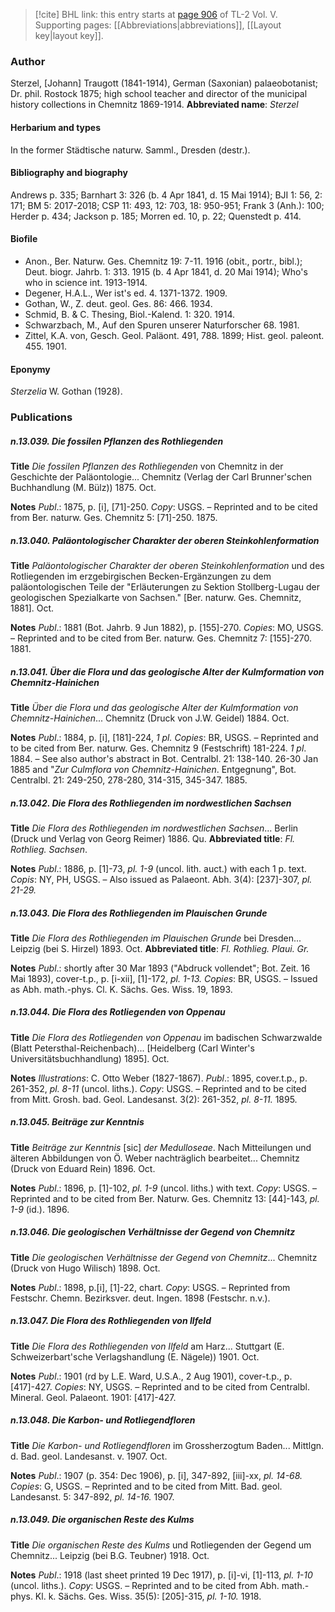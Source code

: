 > [!cite] BHL link: this entry starts at [page 906](https://www.biodiversitylibrary.org/page/33334045) of TL-2 Vol. V.
> Supporting pages: [[Abbreviations|abbreviations]], [[Layout key|layout key]].

### Author

Sterzel, \[Johann\] Traugott (1841-1914), German (Saxonian) palaeobotanist; Dr. phil. Rostock 1875; high school teacher and director of the municipal history collections in Chemnitz 1869-1914. 
**Abbreviated name**: *Sterzel*

#### Herbarium and types

In the former Städtische naturw. Samml., Dresden (destr.).

#### Bibliography and biography

Andrews p. 335; Barnhart 3: 326 (b. 4 Apr 1841, d. 15 Mai 1914); BJI 1: 56, 2: 171; BM 5: 2017-2018; CSP 11: 493, 12: 703, 18: 950-951; Frank 3 (Anh.): 100; Herder p. 434; Jackson p. 185; Morren ed. 10, p. 22; Quenstedt p. 414.

#### Biofile

- Anon., Ber. Naturw. Ges. Chemnitz 19: 7-11. 1916 (obit., portr., bibl.); Deut. biogr. Jahrb. 1: 313. 1915 (b. 4 Apr 1841, d. 20 Mai 1914); Who's who in science int. 1913-1914.
- Degener, H.A.L., Wer ist's ed. 4. 1371-1372. 1909.
- Gothan, W., Z. deut. geol. Ges. 86: 466. 1934.
- Schmid, B. & C. Thesing, Biol.-Kalend. 1: 320. 1914.
- Schwarzbach, M., Auf den Spuren unserer Naturforscher 68. 1981.
- Zittel, K.A. von, Gesch. Geol. Paläont. 491, 788. 1899; Hist. geol. paleont. 455. 1901.

#### Eponymy

*Sterzelia* W. Gothan (1928).

### Publications

##### n.13.039. Die fossilen Pflanzen des Rothliegenden

**Title**
*Die fossilen Pflanzen des Rothliegenden* von Chemnitz in der Geschichte der Paläontologie... Chemnitz (Verlag der Carl Brunner'schen Buchhandlung (M. Bülz)) 1875. Oct.

**Notes**
*Publ*.: 1875, p. \[i\], \[71\]-250. *Copy*: USGS. – Reprinted and to be cited from Ber. naturw. Ges. Chemnitz 5: \[71\]-250. 1875.

##### n.13.040. Paläontologischer Charakter der oberen Steinkohlenformation

**Title**
*Paläontologischer Charakter der oberen Steinkohlenformation* und des Rotliegenden im erzgebirgischen Becken-Ergänzungen zu dem paläontologischen Teile der "Erläuterungen zu Sektion Stollberg-Lugau der geologischen Spezialkarte von Sachsen." \[Ber. naturw. Ges. Chemnitz, 1881\]. Oct.

**Notes**
*Publ*.: 1881 (Bot. Jahrb. 9 Jun 1882), p. \[155\]-270. *Copies*: MO, USGS. – Reprinted and to be cited from Ber. naturw. Ges. Chemnitz 7: \[155\]-270. 1881.

##### n.13.041. Über die Flora und das geologische Alter der Kulmformation von Chemnitz-Hainichen

**Title**
*Über die Flora und das geologische Alter der Kulmformation von Chemnitz-Hainichen*... Chemnitz (Druck von J.W. Geidel) 1884. Oct.

**Notes**
*Publ*.: 1884, p. \[i\], \[181\]-224, *1 pl. Copies*: BR, USGS. – Reprinted and to be cited from Ber. naturw. Ges. Chemnitz 9 (Festschrift) 181-224. *1 pl*. 1884. – See also author's abstract in Bot. Centralbl. 21: 138-140. 26-30 Jan 1885 and "*Zur Culmflora von Chemnitz-Hainichen*. Entgegnung", Bot. Centralbl. 21: 249-250, 278-280, 314-315, 345-347. 1885.

##### n.13.042. Die Flora des Rothliegenden im nordwestlichen Sachsen

**Title**
*Die Flora des Rothliegenden im nordwestlichen Sachsen*... Berlin (Druck und Verlag von Georg Reimer) 1886. Qu.
**Abbreviated title**: *Fl. Rothlieg. Sachsen*.

**Notes**
*Publ*.: 1886, p. \[1\]-73, *pl. 1-9* (uncol. lith. auct.) with each 1 p. text. *Copis*: NY, PH, USGS. – Also issued as Palaeont. Abh. 3(4): \[237\]-307, *pl. 21-29.*

##### n.13.043. Die Flora des Rothliegenden im Plauischen Grunde

**Title**
*Die Flora des Rothliegenden im Plauischen Grunde* bei Dresden... Leipzig (bei S. Hirzel) 1893. Oct.
**Abbreviated title**: *Fl. Rothlieg. Plaui. Gr.*

**Notes**
*Publ*.: shortly after 30 Mar 1893 ("Abdruck vollendet"; Bot. Zeit. 16 Mai 1893), cover-t.p., p. \[i-xii\], \[1\]-172, *pl. 1-13. Copies*: BR, USGS. – Issued as Abh. math.-phys. Cl. K. Sächs. Ges. Wiss. 19, 1893.

##### n.13.044. Die Flora des Rotliegenden von Oppenau

**Title**
*Die Flora des Rotliegenden von Oppenau* im badischen Schwarzwalde (Blatt Petersthal-Reichenbach)... \[Heidelberg (Carl Winter's Universitätsbuchhandlung) 1895\]. Oct.

**Notes**
*Illustrations*: C. Otto Weber (1827-1867).
*Publ*.: 1895, cover.t.p., p. 261-352, *pl. 8-11* (uncol. liths.). *Copy*: USGS. – Reprinted and to be cited from Mitt. Grosh. bad. Geol. Landesanst. 3(2): 261-352, *pl. 8-11.* 1895.

##### n.13.045. Beiträge zur Kenntnis

**Title**
*Beiträge zur Kenntnis* \[sic\] *der Medulloseae*. Nach Mitteilungen und älteren Abbildungen von Ö. Weber nachträglich bearbeitet... Chemnitz (Druck von Eduard Rein) 1896. Oct.

**Notes**
*Publ*.: 1896, p. \[1\]-102, *pl. 1-9* (uncol. liths.) with text. *Copy*: USGS. – Reprinted and to be cited from Ber. Naturw. Ges. Chemnitz 13: \[44\]-143, *pl. 1-9* (id.). 1896.

##### n.13.046. Die geologischen Verhältnisse der Gegend von Chemnitz

**Title**
*Die geologischen Verhältnisse der Gegend von Chemnitz*... Chemnitz (Druck von Hugo Wilisch) 1898. Oct.

**Notes**
*Publ*.: 1898, p.\[i\], \[1\]-22, chart. *Copy*: USGS. – Reprinted from Festschr. Chemn. Bezirksver. deut. Ingen. 1898 (Festschr. n.v.).

##### n.13.047. Die Flora des Rothliegenden von Ilfeld

**Title**
*Die Flora des Rothliegenden von Ilfeld* am Harz... Stuttgart (E. Schweizerbart'sche Verlagshandlung (E. Nägele)) 1901. Oct.

**Notes**
*Publ*.: 1901 (rd by L.E. Ward, U.S.A., 2 Aug 1901), cover-t.p., p. \[417\]-427. *Copies*: NY, USGS. – Reprinted and to be cited from Centralbl. Mineral. Geol. Palaeont. 1901: \[417\]-427.

##### n.13.048. Die Karbon- und Rotliegendfloren

**Title**
*Die Karbon- und Rotliegendfloren* im Grossherzogtum Baden... Mittlgn. d. Bad. geol. Landesanst. v. 1907. Oct.

**Notes**
*Publ*.: 1907 (p. 354: Dec 1906), p. \[i\], 347-892, \[iii\]-xx, *pl. 14-68. Copies*: G, USGS. – Reprinted and to be cited from Mitt. Bad. geol. Landesanst. 5: 347-892, *pl. 14-16.* 1907.

##### n.13.049. Die organischen Reste des Kulms

**Title**
*Die organischen Reste des Kulms* und Rotliegenden der Gegend um Chemnitz... Leipzig (bei B.G. Teubner) 1918. Oct.

**Notes**
*Publ*.: 1918 (last sheet printed 19 Dec 1917), p. \[i\]-vi, \[1\]-113, *pl. 1-10* (uncol. liths.).
*Copy*: USGS. – Reprinted and to be cited from Abh. math.-phys. Kl. k. Sächs. Ges. Wiss. 35(5): \[205\]-315, *pl. 1-10.* 1918.

